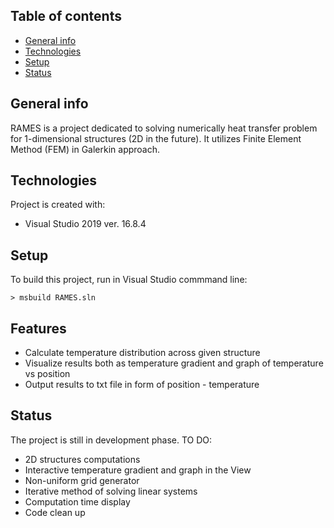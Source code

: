 ## Table of contents
* [General info](#general-info)
* [Technologies](#technologies)
* [Setup](#setup)
* [Status](#status)

## General info
RAMES is a project dedicated to solving numerically heat transfer problem for 1-dimensional structures (2D in the future).
It utilizes Finite Element Method (FEM) in Galerkin approach.
	
## Technologies
Project is created with:
* Visual Studio 2019 ver. 16.8.4
	
## Setup
To build this project, run in Visual Studio commmand line:

```
> msbuild RAMES.sln
```

## Features
- Calculate temperature distribution across given structure
- Visualize results both as temperature gradient and graph of temperature vs position
- Output results to txt file in form of position - temperature

## Status
The project is still in development phase.
TO DO:
- 2D structures computations
- Interactive temperature gradient and graph in the View
- Non-uniform grid generator
- Iterative method of solving linear systems
- Computation time display
- Code clean up
